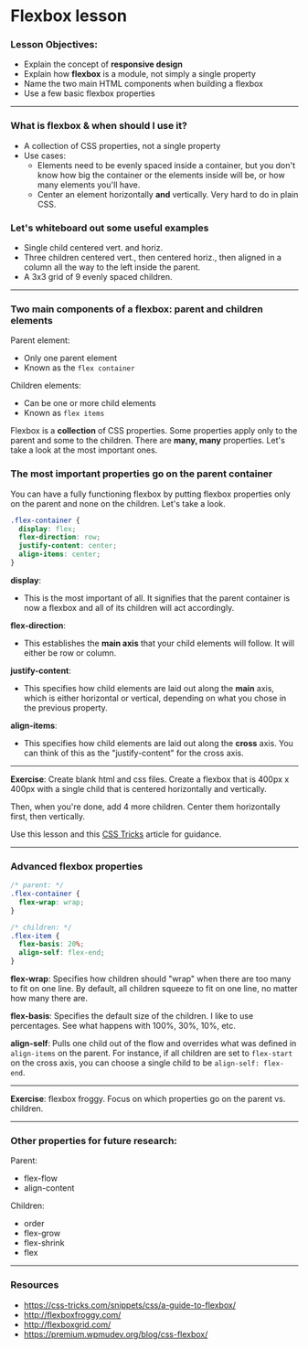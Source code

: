 # Flexbox lesson


### Lesson Objectives:
- Explain the concept of **responsive design**
- Explain how **flexbox** is a module, not simply a single property
- Name the two main HTML components when building a flexbox
- Use a few basic flexbox properties


---


### What is **flexbox** & when should I use it?
- A collection of CSS properties, not a single property
- Use cases:
  - Elements need to be evenly spaced inside a container, but you don't know how big the container or the elements inside will be, or how many elements you'll have.
  - Center an element horizontally **and** vertically. Very hard to do in plain CSS.


### Let's whiteboard out some useful examples
- Single child centered vert. and horiz.
- Three children centered vert., then centered horiz., then aligned in a column all the way to the left inside the parent.
- A 3x3 grid of 9 evenly spaced children.



---


### Two main components of a flexbox: parent and children elements
Parent element:
- Only one parent element
- Known as the `flex container`

Children elements:
- Can be one or more child elements
- Known as `flex items`


Flexbox is a **collection** of CSS properties. Some properties apply only to the parent and some to the children. There are **many, many** properties. Let's take a look at the most important ones.


### The most important properties go on the parent container
You can have a fully functioning flexbox by putting flexbox properties only on the parent and none on the children. Let's take a look.


```css
.flex-container {
  display: flex;
  flex-direction: row;
  justify-content: center;
  align-items: center;
}
```


**display**:
- This is the most important of all. It signifies that the parent container is now a flexbox and all of its children will act accordingly.


**flex-direction**:
- This establishes the **main axis** that your child elements will follow. It will either be row or column.


**justify-content**:
- This specifies how child elements are laid out along the **main** axis, which is either horizontal or vertical, depending on what you chose in the previous property.


**align-items**:
- This specifies how child elements are laid out along the **cross** axis. You can think of this as the "justify-content" for the cross axis.


---


**Exercise**: Create blank html and css files. Create a flexbox that is 400px x 400px with a single child that is centered horizontally and vertically.

Then, when you're done, add 4 more children. Center them horizontally first, then vertically.  

Use this lesson and this [CSS Tricks](https://css-tricks.com/snippets/css/a-guide-to-flexbox/) article for guidance.


---


### Advanced flexbox properties


```css
/* parent: */
.flex-container {
  flex-wrap: wrap;
}

/* children: */
.flex-item {
  flex-basis: 20%;
  align-self: flex-end;
}
```


**flex-wrap**: Specifies how children should "wrap" when there are too many to fit on one line. By default, all children squeeze to fit on one line, no matter how many there are.  


**flex-basis**: Specifies the default size of the children. I like to use percentages. See what happens with 100%, 30%, 10%, etc.


**align-self**: Pulls one child out of the flow and overrides what was defined in `align-items` on the parent. For instance, if all children are set to `flex-start` on the cross axis, you can choose a single child to be `align-self: flex-end`.


---


**Exercise**: flexbox froggy. Focus on which properties go on the parent vs. children.


---


### Other properties for future research:
Parent:
- flex-flow
- align-content

Children:
- order
- flex-grow
- flex-shrink
- flex


---


### Resources
- https://css-tricks.com/snippets/css/a-guide-to-flexbox/
- http://flexboxfroggy.com/
- http://flexboxgrid.com/
- https://premium.wpmudev.org/blog/css-flexbox/
```

